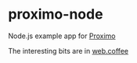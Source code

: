 # proximo-node

Node.js example app for [Proximo](https://addons.heroku.com/proximo)

The interesting bits are in [web.coffee](proximo-node/blob/master/web.coffee)
